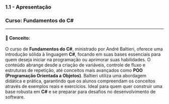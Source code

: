 ### **1.1 - Apresentação**  
### **Curso:** Fundamentos do C#  
---
#### 📖 **Conceito:**  
O curso de **Fundamentos do C#**, ministrado por André Baltieri, oferece uma introdução sólida à linguagem **C#**, focando em suas bases essenciais para quem deseja iniciar na programação ou aprimorar suas habilidades. O conteúdo abrange desde a criação de variáveis, controle de fluxo e estruturas de repetição, até conceitos mais avançados como **POO (Programação Orientada a Objetos)**. Baltieri utiliza uma abordagem didática e prática, garantindo que os alunos compreendam os conceitos através de exemplos reais e exercícios. Ideal para quem quer construir uma base robusta em **C#** e se preparar para desafios no desenvolvimento de software.

